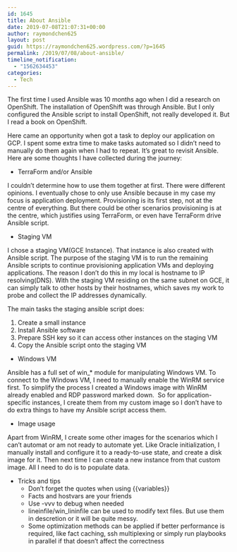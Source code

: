 ```yaml
---
id: 1645
title: About Ansible
date: 2019-07-08T21:07:31+00:00
author: raymondchen625
layout: post
guid: https://raymondchen625.wordpress.com/?p=1645
permalink: /2019/07/08/about-ansible/
timeline_notification:
  - "1562634453"
categories:
  - Tech
---
```

The first time I used Ansible was 10 months ago when I did a research on OpenShift. The installation of OpenShift was through Ansible. But I only configured the Ansible script to install OpenShift, not really developed it. But I read a book on OpenShift.

Here came an opportunity when got a task to deploy our application on GCP. I spent some extra time to make tasks automated so I didn&#8217;t need to manually do them again when I had to repeat. It&#8217;s great to revisit Ansible. Here are some thoughts I have collected during the journey:

  * TerraForm and/or Ansible

I couldn&#8217;t determine how to use them together at first. There were different opinions. I eventually chose to only use Ansible because in my case my focus is application deployment. Provisioning is its first step, not at the centre of everything. But there could be other scenarios provisioning is at the centre, which justifies using TerraForm, or even have TerraForm drive Ansible script.

  * Staging VM

I chose a staging VM(GCE Instance). That instance is also created with Ansible script. The purpose of the staging VM is to run the remaining Ansible scripts to continue provisioning application VMs and deploying applications. The reason I don&#8217;t do this in my local is hostname to IP resolving(DNS). With the staging VM residing on the same subnet on GCE, it can simply talk to other hosts by their hostnames, which saves my work to probe and collect the IP addresses dynamically.

The main tasks the staging ansible script does:

  1. Create a small instance
  2. Install Ansible software
  3. Prepare SSH key so it can access other instances on the staging VM
  4. Copy the Ansible script onto the staging VM

  * Windows VM

Ansible has a full set of win_* module for manipulating Windows VM. To connect to the Windows VM, I need to manually enable the WinRM service first. To simplify the process I created a Windows image with WinRM already enabled and RDP password marked down.  So for application-specific instances, I create them from my custom image so I don&#8217;t have to do extra things to have my Ansible script access them.

  * Image usage

Apart from WinRM, I create some other images for the scenarios which I can&#8217;t automat or am not ready to automate yet. Like Oracle initialization, I manually install and configure it to a ready-to-use state, and create a disk image for it. Then next time I can create a new instance from that custom image. All I need to do is to populate data.

  * Tricks and tips 
      * Don&#8217;t forget the quotes when using {{variables}}
      * Facts and hostvars are your friends
      * Use -vvv to debug when needed
      * lineinfile/win_lininfile can be used to modify text files. But use them in descretion or it will be quite messy.
      * Some optimization methods can be applied if better performance is required, like fact caching, ssh multiplexing or simply run playbooks in parallel if that doesn&#8217;t affect the correctness
